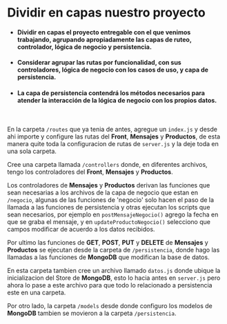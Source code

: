 # Dividir en capas nuestro proyecto


* #### Dividir en capas el proyecto entregable con el que venimos trabajando, agrupando apropiadamente las capas de ruteo, controlador, lógica de negocio y persistencia.

* #### Considerar agrupar las rutas por funcionalidad, con sus controladores, lógica de negocio con los casos de uso, y capa de persistencia.

* #### La capa de persistencia contendrá los métodos necesarios para atender la interacción de la lógica de negocio con los propios datos.

<br />

En la carpeta ```/routes``` que ya tenia de antes, agregue un ```index.js``` y desde ahi importe y configure las rutas del **Front**, **Mensajes** y **Productos**, de esta manera quite toda la configuracion de rutas de ```server.js``` y la deje toda en una sola carpeta.

Cree una carpeta llamada ```/controllers``` donde, en diferentes archivos, tengo los controladores del  **Front**, **Mensajes** y **Productos**.

Los controladores de **Mensajes** y **Productos**  derivan las funciones que sean necesarias a los archivos de la capa de negocio que estan en ```/negocio```, algunas de las funciones de 'negocio' solo hacen el paso de la llamada a las funciones de persistencia y otras ejecutan los scripts que sean necesarios, por ejemplo en ```postMensajeNegocio()``` agrego la fecha en que se graba el mensaje, y en ```updateProductoNegocio()``` selecciono que campos modificar de acuerdo a los datos recibidos.

Por ultimo las funciones de **GET**, **POST**, **PUT** y **DELETE** de **Mensajes** y **Productos** se ejecutan desde la carpeta de ```/persistencia```, donde hago las llamadas a las funciones de **MongoDB** que modifican la base de datos.

En esta carpeta tambien cree un archivo llamado ```datos.js``` donde ubique la inicializacion del Store de **MongoDB**, esto lo hacia antes en ```server.js``` pero ahora lo pase a este archivo para que todo lo relacionado a persistencia este en una carpeta.

Por otro lado, la carpeta ```/models``` desde donde configuro los modelos de **MongoDB** tambien se movieron a la carpeta ```/persistencia```.